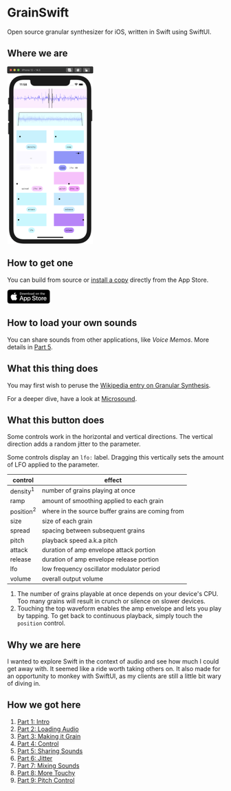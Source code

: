 # GrainSwift

Open source granular synthesizer for iOS, written in Swift using SwiftUI.



## Where we are

<img src="Meta%20Assets/iPhone.png" width="200px" />



## How to get one

You can build from source or [install a copy](https://apps.apple.com/us/app/open-granular/id1549682361) directly from the App Store.

<a href="https://apps.apple.com/us/app/open-granular/id1549682361"><img src="Meta%20Assets/AppStore.svg" width="100px" /></a>



## How to load your own sounds

You can share sounds from other applications, like _Voice Memos_. More details in [Part 5](http://the.strange.agency/blog/open-grain-05/).



## What this thing does

You may first wish to peruse the [Wikipedia entry on Granular Synthesis](https://en.wikipedia.org/wiki/Granular_synthesis).

For a deeper dive, have a look at [Microsound](https://www.amazon.com/Microsound-MIT-Press-Curtis-Roads/dp/0262681544/).



## What this button does

Some controls work in the horizontal and vertical directions. The vertical direction adds a random jitter to the parameter.

Some controls display an `lfo:` label. Dragging this vertically sets the amount of LFO applied to the parameter.


control | effect
--- | ---
density<sup>1</sup> | number of grains playing at once
ramp | amount of smoothing applied to each grain
position<sup>2</sup> | where in the source buffer grains are coming from
size | size of each grain
spread | spacing between subsequent grains
pitch | playback speed a.k.a pitch
attack | duration of amp envelope attack portion
release | duration of amp envelope release portion
lfo | low frequency oscillator modulator period
volume | overall output volume


1. The number of grains playable at once depends on your device's CPU. Too many grains will result in crunch or silence on slower devices.
2. Touching the top waveform enables the amp envelope and lets you play by tapping. To get back to continuous playback, simply touch the `position` control.


## Why we are here

I wanted to explore Swift in the context of audio and see how much I could get away with. It seemed like a ride worth taking others on. It also made for an opportunity to monkey with SwiftUI, as my clients are still a little bit wary of diving in.



## How we got here

1. [Part 1: Intro](http://the.strange.agency/blog/open-grain-01/)
1. [Part 2: Loading Audio](http://the.strange.agency/blog/open-grain-02/)
1. [Part 3: Making it Grain](http://the.strange.agency/blog/open-grain-03/)
1. [Part 4: Control](http://the.strange.agency/blog/open-grain-04/)
1. [Part 5: Sharing Sounds](http://the.strange.agency/blog/open-grain-05/)
1. [Part 6: Jitter](http://the.strange.agency/blog/open-grain-06/)
1. [Part 7: Mixing Sounds](http://the.strange.agency/blog/open-grain-07/)
1. [Part 8: More Touchy](http://the.strange.agency/blog/open-grain-08/)
1. [Part 9: Pitch Control](http://the.strange.agency/blog/open-grain-09/)

